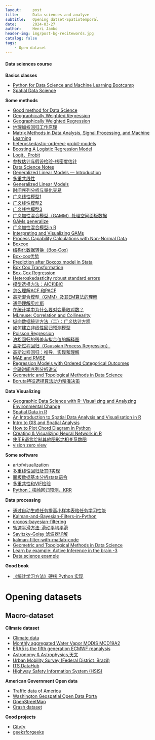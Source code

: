 ```yaml
---
layout:     post
title:      Data sciences and analyze
subtitle:   Opening datset-Spatiotemporal
date:       2024-03-27
author:     Henri Jambo
header-img: img/post-bg-recitewords.jpg
catalog: false
tags:
    - Open dataset
---
```


#### Data sciences course

**Basics classes**
* [Python for Data Science and Machine Learning Bootcamp](https://www.udemy.com/course/python-for-data-science-and-machine-learning-bootcamp/?couponCode=ST11MT91624B)
* [Spatial Data Science](https://rspatial.org/raster/analysis/6-local_regression.html)

**Some methods**
* [Good method for Data Science](https://astromaier.medium.com/data-science-learning-resources-442906465684)
* [Geographically Weighted Regression](https://crd230.github.io/gwr.html)
* [Geographically Weighted Regression](https://rpubs.com/chrisbrunsdon/101305)
* [地理加权回归工作原理](https://pro.arcgis.com/zh-cn/pro-app/latest/tool-reference/spatial-statistics/how-geographicallyweightedregression-works.htm)
* [Matrix Methods in Data Analysis, Signal Processing, and Machine Learning](https://ocw.mit.edu/courses/18-065-matrix-methods-in-data-analysis-signal-processing-and-machine-learning-spring-2018/download/)
* [heteroskedastic-ordered-probit-models](https://www.tstat.it/specifiche/heteroskedastic-ordered-probit-models/)
* [Boosting A Logistic Regression Model](https://stats.stackexchange.com/questions/329066/boosting-a-logistic-regression-model)
* [Logit、Probit](https://www.bilibili.com/video/BV1Wb411A7T3/?from=search&seid=5800773183027993129)
* [参数估计与假设检验-核密度估计](https://blog.csdn.net/matlab_matlab/article/details/56286868)
* [Data Science Notes](https://bookdown.org/mpfoley1973/data-sci/)
* [Generalized Linear Models — Introduction](https://towardsdatascience.com/generalized-linear-models-introduction-1b4af2a11759)
* [多重共线性](https://www.cnblogs.com/hxsyl/p/5590589.html)
* [Generalized Linear Models](https://towardsdatascience.com/generalized-linear-models-8738ae0fb97d)
* [时间序列分析与量化交易](https://blog.csdn.net/the_time_runner/article/details/90044738)
* [广义线性模型1](http://www.360doc.com/content/20/0513/15/52334415_912090926.shtml)
* [广义线性模型2](http://www.360doc.com/content/18/0416/12/33459258_746066459.shtml)
* [广义线性模型3](https://www.jianshu.com/p/9c61629a1e7d)
* [广义加性混合模型（GAMM）处理空间面板数据](https://zhuanlan.zhihu.com/p/37607206)
* [ GAMs generalize ](https://m-clark.github.io/generalized-additive-models/case_for_gam.html)
* [广义加性混合模型in R](https://www.cnblogs.com/leonbond/p/3641671.html)
* [Interpreting and Visualizing GAMs](https://noamross.github.io/gams-in-r-course/)
* [Process Capability Calculations with Non-Normal Data](https://www.isixsigma.com/capability-indices-process-capability/process-capability-calculations-non-normal-data/)
* [Boxcox](https://www.isixsigma.com/normality/making-data-normal-using-box-cox-power-transformation/)
* [结构化数据转换（Box-Cox)](https://blog.csdn.net/weixin_30265103/article/details/97841488?utm_medium=distribute.pc_relevant.none-task-blog-baidujs_title-2&spm=1001.2101.3001.4242)
* [Box-cox优势](https://zhuanlan.zhihu.com/p/38956042)
* [Prediction after Boxcox model in Stata](https://stackoverflow.com/questions/25583769/prediction-after-boxcox-model-in-stata)
* [Box Cox Transformation](https://sixsigmastudyguide.com/box-cox-transformation/)
* [Box-Cox Regression](https://www.unistat.com/guide/box-cox-regression/)
* [Heteroskedasticity robust standard errors](https://blog.stata.com/category/statistics/)
* [模型选择方法：AIC和BIC](https://www.jianshu.com/p/4c8cf5df2092)
* [怎么理解ACF 和PACF](https://blog.csdn.net/qq_41103204/article/details/105810742)
* [高斯混合模型（GMM）及其EM算法的理解](https://blog.csdn.net/jinping_shi/article/details/59613054)
* [通俗理解贝叶斯](https://blog.csdn.net/u011426016/article/details/90904799)
* [在统计学中为什么要对变量取对数？](https://www.zhihu.com/question/22012482)
* [MLmuse: Correlation and Collinearity](https://blog.clairvoyantsoft.com/correlation-and-collinearity-how-they-can-make-or-break-a-model-9135fbe6936a)
* [纵向数据统计方法（二）：广义估计方程](https://zhuanlan.zhihu.com/p/59888015)
* [如何建立非线性回归预测模型](https://zhuanlan.zhihu.com/p/101906049)
* [Poisson Regression](https://bookdown.org/mpfoley1973/data-sci/poisson-regression.html)
* [泊松回归的残差与拟合值的解释图](https://qastack.cn/stats/25068/interpreting-plot-of-residuals-vs-fitted-values-from-poisson-regression)
* [高斯过程回归（Gaussian Process Regression）](https://blog.csdn.net/zb123455445/article/details/78387481?fps=1&locationNum=9)
* [高斯过程回归：推导，实现和理解](https://zhuanlan.zhihu.com/p/104601803)
* [MAE and RMSE ](https://medium.com/human-in-a-machine-world/mae-and-rmse-which-metric-is-better-e60ac3bde13d)
* [Regression Models with Ordered Categorical Outcomes](https://www.pymc.io/projects/examples/en/latest/generalized_linear_models/GLM-ordinal-regression.html)
* [金融时间序列分析讲义](https://www.math.pku.edu.cn/teachers/lidf/course/fts/ftsnotes/html/_ftsnotes/index.html)
* [Geometric and Topological Methods in Data Science](https://icerm.brown.edu/tripods/tri-21-gtmds/#workshopoverview)
* [Boruta特征选择算法助力精准决策](https://zhuanlan.zhihu.com/p/658320667)
    
**Data Visualizing**
* [Geographic Data Science with R: Visualizing and Analyzing Environmental Change](https://bookdown.org/mcwimberly/gdswr-book/)
* [Spatial Data in R](https://crd150.github.io/lab5.html)
* [An Introduction to Spatial Data Analysis and Visualisation in R](https://data.cdrc.ac.uk/dataset/introduction-spatial-data-analysis-and-visualisation-r)
* [Intro to GIS and Spatial Analysis](https://mgimond.github.io/Spatial/index.html)
* [How to Plot Chord Diagram in Python](https://coderzcolumn.com/tutorials/data-science/how-to-plot-chord-diagram-in-python-holoviews)
* [Creating & Visualizing Neural Network in R](https://www.analyticsvidhya.com/blog/2017/09/creating-visualizing-neural-network-in-r/)
* [使用R语言绘制其他图形之相关系数图](https://blog.csdn.net/huobanjishijian/article/details/53728273)
* [vision zero view](https://vzv.nyc/)
    
**Some software**
* [artofvisualization](https://www.artofvisualization.com/)
* [多重线性回归及其R实现](https://zhuanlan.zhihu.com/p/134960210)
* [面板数据基本分析stata语令](https://zhuanlan.zhihu.com/p/35682006?utm_source=wechat_session)
* [多重共性和VIF检验](https://blog.csdn.net/songhao22/article/details/79369950)
* [Python：核岭回归预测，KRR](https://www.cnblogs.com/amoor/p/9813306.html)

**Data processing**
* [通过自动生成任务提高小样本表格任务学习性能](https://zhuanlan.zhihu.com/p/622587156)
* [Kalman-and-Bayesian-Filters-in-Python](https://github.com/rlabbe/Kalman-and-Bayesian-Filters-in-Python)
* [orocos-bayesian-filtering](https://github.com/orocos/orocos-bayesian-filtering)
* [轨迹平滑方法-滑动平均平滑](https://zhoudk.blog.csdn.net/article/details/103845511?utm_medium=distribute.pc_relevant.none-task-blog-BlogCommendFromMachineLearnPai2-5.pc_relevant_is_cache&depth_1-utm_source=distribute.pc_relevant.none-task-blog-BlogCommendFromMachineLearnPai2-5.pc_relevant_is_cache)
* [Savitzky-Golay 滤波器详解](https://blog.csdn.net/shenziheng1/article/details/53391422)
* [kalman-filter-with-matlab-code](https://studentdavestutorials.weebly.com/kalman-filter-with-matlab-code.html)
* [Geometric and Topological Methods in Data Science](https://icerm.brown.edu/tripods/tri-21-gtmds/#workshopoverview)
* [Learn by example: Active Inference in the brain -3](https://www.kaggle.com/code/charel/learn-by-example-active-inference-in-the-brain-3)
* [Data science example](https://adilsaid64.github.io/?source=user_about----------------------bc57e1ee366e---------------)
  
**Good book**
* [《统计学习方法》硬核 Python 实现](https://zhuanlan.zhihu.com/p/339893440)

# Opening datasets
## Macro-dataset 
**Climate dataset**
* [Climate data](https://climexp.knmi.nl/start.cgi?id=51e9b9c2ffa5bf2a83a469eba86afa0f)
* [Monthly aggregated Water Vapor MODIS MCD19A2](https://zenodo.org/records/8192544)
* [ERA5 is the fifth generation ECMWF reanalysis](https://cds.climate.copernicus.eu/cdsapp#!/dataset/reanalysis-era5-single-levels?tab=overview)
* [Astronomy & Astrophysics,天文](https://www.usra.edu/)
* [Urban Mobility Survey (Federal District, Brazil)](https://www.kaggle.com/datasets/danielefm/urban-mobility-survey-federal-district-brazil)
* [ITS DataHub](https://www.its.dot.gov/data/)
* [Highway Safety Information System (HSIS)](https://highways.dot.gov/research/safety/hsis)
  
**American Government Open data**
* [Traffic data of America](https://catalog.data.gov/dataset)
* [Washington Geospatial Open Data Porta](https://www.wsdot.wa.gov/mapsdata/geodatacatalog/Maps/noscale/DOT_TDO/BikePed/BikePedIDX.htm)
* [OpenStreetMap](https://www.openstreetmap.org/export#map=5/54.41/-2.35)
* [Crash dataset](https://www.nhtsa.gov/)

**Good projects**
* [Cityfy](https://www.cityfi.co/abut24)
* [geeksforgeeks](https://www.geeksforgeeks.org/computer-vision/?ref=shm)
